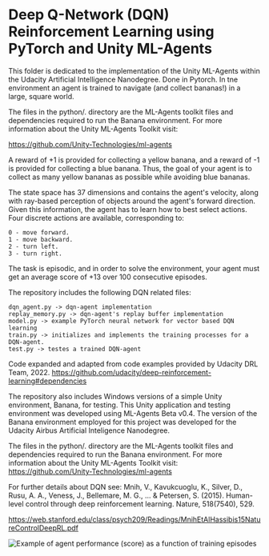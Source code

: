 # Deep Q-Network (DQN) Reinforcement Learning using PyTorch and Unity ML-Agents

This folder is dedicated to the implementation of the Unity ML-Agents within the Udacity Artificial Intelligence Nanodegree. Done in Pytorch.
In tne environment an agent is trained to navigate (and collect bananas!) in a large, square world. 

The files in the python/. directory are the ML-Agents toolkit files and dependencies required to run the Banana environment. For more information about the Unity ML-Agents Toolkit visit: 

https://github.com/Unity-Technologies/ml-agents

A reward of +1 is provided for collecting a yellow banana, and a reward of -1 is provided for collecting a blue banana. Thus, the goal of your agent is to collect as many yellow bananas as possible while avoiding blue bananas.

The state space has 37 dimensions and contains the agent's velocity, along with ray-based perception of objects around the agent's forward direction. Given this information, the agent has to learn how to best select actions. Four discrete actions are available, corresponding to:

    0 - move forward.
    1 - move backward.
    2 - turn left.
    3 - turn right.

The task is episodic, and in order to solve the environment, your agent must get an average score of +13 over 100 consecutive episodes.


The repository includes the following DQN related files:

    dqn_agent.py -> dqn-agent implementation
    replay_memory.py -> dqn-agent's replay buffer implementation
    model.py -> example PyTorch neural network for vector based DQN learning
    train.py -> initializes and implements the training processes for a DQN-agent.
    test.py -> testes a trained DQN-agent

Code expanded and adapted from code examples provided by Udacity DRL Team, 2022.
https://github.com/udacity/deep-reinforcement-learning#dependencies

The repository also includes Windows versions of a simple Unity environment, Banana, for testing. This Unity application and testing environment was developed using ML-Agents Beta v0.4. The version of the Banana environment employed for this project was developed for the Udacity Airbus Artificial Inteligence Nanodegree.

The files in the python/. directory are the ML-Agents toolkit files and dependencies required to run the Banana environment. For more information about the Unity ML-Agents Toolkit visit: https://github.com/Unity-Technologies/ml-agents

For further details about DQN see: Mnih, V., Kavukcuoglu, K., Silver, D., Rusu, A. A., Veness, J., Bellemare, M. G., ... & Petersen, S. (2015). Human-level control through deep reinforcement learning. Nature, 518(7540), 529.

https://web.stanford.edu/class/psych209/Readings/MnihEtAlHassibis15NatureControlDeepRL.pdf

 ![Example of agent performance (score) as a function of training episodes](/Scores_plot_DQN.png)

